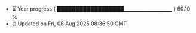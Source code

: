- ⏳ Year progress { ██████████████████▁▁▁▁▁▁▁▁▁▁▁▁ } 60.10 %
- ⏰ Updated on Fri, 08 Aug 2025 08:36:50 GMT

